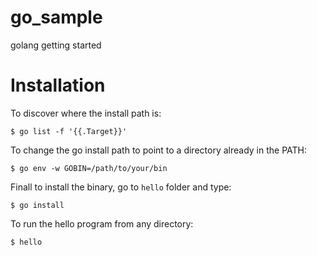 # go_sample
golang getting started

# Installation

To discover where the install path is:  

`$ go list -f '{{.Target}}'`

To change the go install path to point to a directory already in the PATH:  

`$ go env -w GOBIN=/path/to/your/bin`

Finall to install the binary, go to `hello` folder and type:  

`$ go install`

To run the hello program from any directory:  

`$ hello`
